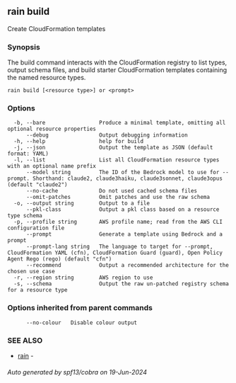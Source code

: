 ## rain build

Create CloudFormation templates

### Synopsis

The build command interacts with the CloudFormation registry to list types, output schema files, and build starter CloudFormation templates containing the named resource types.

```
rain build [<resource type>] or <prompt>
```

### Options

```
  -b, --bare                 Produce a minimal template, omitting all optional resource properties
      --debug                Output debugging information
  -h, --help                 help for build
  -j, --json                 Output the template as JSON (default format: YAML)
  -l, --list                 List all CloudFormation resource types with an optional name prefix
      --model string         The ID of the Bedrock model to use for --prompt. Shorthand: claude2, claude3haiku, claude3sonnet, claude3opus (default "claude2")
      --no-cache             Do not used cached schema files
      --omit-patches         Omit patches and use the raw schema
  -o, --output string        Output to a file
      --pkl-class            Output a pkl class based on a resource type schema
  -p, --profile string       AWS profile name; read from the AWS CLI configuration file
      --prompt               Generate a template using Bedrock and a prompt
      --prompt-lang string   The language to target for --prompt, CloudFormation YAML (cfn), CloudFormation Guard (guard), Open Policy Agent Rego (rego) (default "cfn")
      --recommend            Output a recommended architecture for the chosen use case
  -r, --region string        AWS region to use
  -s, --schema               Output the raw un-patched registry schema for a resource type
```

### Options inherited from parent commands

```
      --no-colour   Disable colour output
```

### SEE ALSO

* [rain](index.md)	 - 

###### Auto generated by spf13/cobra on 19-Jun-2024
